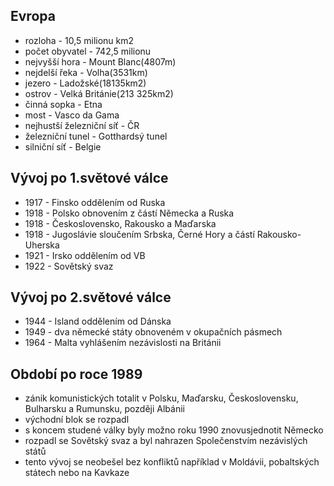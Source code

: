 ## Evropa
- rozloha - 10,5 milionu km2
- počet obyvatel - 742,5 milionu
- nejvyšší hora - Mount Blanc(4807m)
- nejdelší řeka - Volha(3531km)
- jezero - Ladožské(18135km2)
- ostrov - Velká Británie(213 325km2)
- činná sopka - Etna
- most - Vasco da Gama
- nejhustší železniční síť - ČR
- železniční tunel - Gotthardsý tunel
- silniční síť - Belgie

## Vývoj po 1.světové válce
- 1917 - Finsko oddělením od Ruska
- 1918 - Polsko obnovením z částí Německa a Ruska
- 1918 - Československo, Rakousko a Maďarska
- 1918 - Jugoslávie sloučením Srbska, Černé Hory a částí Rakousko-Uherska
- 1921 - Irsko oddělením od VB
- 1922 - Sovětský svaz
## Vývoj po 2.světové válce
- 1944 - Island oddělením od Dánska
- 1949 - dva německé státy obnoveném v okupačních pásmech
- 1964 - Malta vyhlášením nezávislosti na Británii
## Období po roce 1989
- zánik komunistických totalit v Polsku, Maďarsku, Československu, Bulharsku a Rumunsku, později Albánii
- východní blok se rozpadl
- s koncem studené války byly možno roku 1990 znovusjednotit Německo
- rozpadl se Sovětský svaz a byl nahrazen Společenstvím nezávislých států
- tento vývoj se neobešel bez konfliktů například v Moldávii, pobaltských státech nebo na Kavkaze
